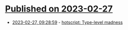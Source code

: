 # [Published on 2023-02-27](index.md)

* [2023-02-27, 09:28:59](https://lobste.rs/s/oxvhod/hotscript_type_level_madness) - [hotscript: Type-level madness](https://github.com/gvergnaud/hotscript)
